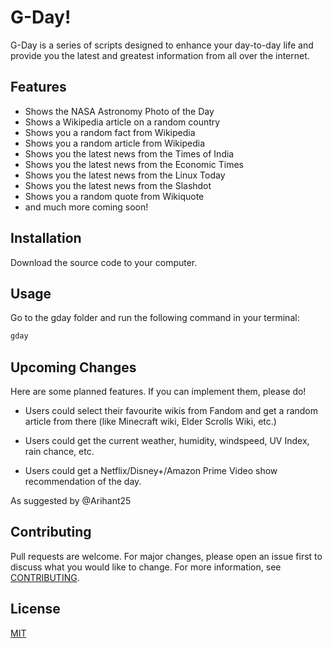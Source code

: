 # G-Day!

G-Day is a series of scripts designed to enhance your day-to-day life and provide you the latest and greatest information from all over the internet.

## Features

- Shows the NASA Astronomy Photo of the Day
- Shows a Wikipedia article on a random country
- Shows you a random fact from Wikipedia
- Shows you a random article from Wikipedia
- Shows you the latest news from the Times of India
- Shows you the latest news from the Economic Times
- Shows you the latest news from the Linux Today
- Shows you the latest news from the Slashdot
- Shows you a random quote from Wikiquote
- and much more coming soon!

## Installation

Download the source code to your computer.

## Usage

Go to the gday folder and run the following command in your terminal:

```bash
gday
```

## Upcoming Changes

Here are some planned features. If you can implement them, please do!

- Users could select their favourite wikis from Fandom and get a random article from there (like Minecraft wiki, Elder Scrolls Wiki, etc.)
- Users could get the current weather, humidity, windspeed, UV Index, rain chance, etc.

- Users could get a Netflix/Disney+/Amazon Prime Video show recommendation of the day.

As suggested by @Arihant25

## Contributing

Pull requests are welcome. For major changes, please open an issue first to discuss what you would like to change. For more information, see [CONTRIBUTING](CONTRIBUTING).

## License

[MIT](LICENSE)
